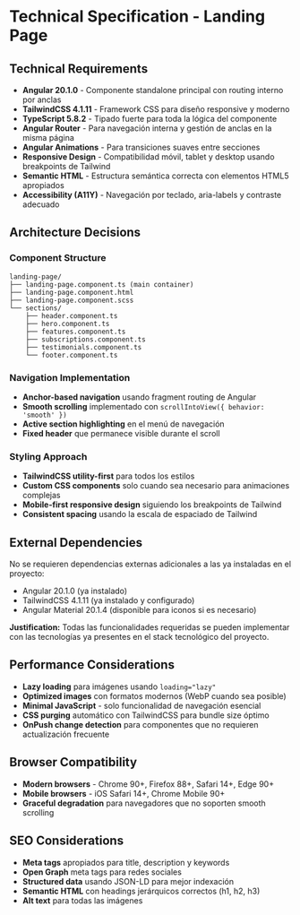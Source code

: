 # Technical Specification - Landing Page

## Technical Requirements

- **Angular 20.1.0** - Componente standalone principal con routing interno por anclas
- **TailwindCSS 4.1.11** - Framework CSS para diseño responsive y moderno
- **TypeScript 5.8.2** - Tipado fuerte para toda la lógica del componente
- **Angular Router** - Para navegación interna y gestión de anclas en la misma página
- **Angular Animations** - Para transiciones suaves entre secciones
- **Responsive Design** - Compatibilidad móvil, tablet y desktop usando breakpoints de Tailwind
- **Semantic HTML** - Estructura semántica correcta con elementos HTML5 apropiados
- **Accessibility (A11Y)** - Navegación por teclado, aria-labels y contraste adecuado

## Architecture Decisions

### Component Structure
```
landing-page/
├── landing-page.component.ts (main container)
├── landing-page.component.html
├── landing-page.component.scss
└── sections/
    ├── header.component.ts
    ├── hero.component.ts
    ├── features.component.ts
    ├── subscriptions.component.ts
    ├── testimonials.component.ts
    └── footer.component.ts
```

### Navigation Implementation
- **Anchor-based navigation** usando fragment routing de Angular
- **Smooth scrolling** implementado con `scrollIntoView({ behavior: 'smooth' })`
- **Active section highlighting** en el menú de navegación
- **Fixed header** que permanece visible durante el scroll

### Styling Approach
- **TailwindCSS utility-first** para todos los estilos
- **Custom CSS components** solo cuando sea necesario para animaciones complejas
- **Mobile-first responsive design** siguiendo los breakpoints de Tailwind
- **Consistent spacing** usando la escala de espaciado de Tailwind

## External Dependencies

No se requieren dependencias externas adicionales a las ya instaladas en el proyecto:
- Angular 20.1.0 (ya instalado)
- TailwindCSS 4.1.11 (ya instalado y configurado)
- Angular Material 20.1.4 (disponible para iconos si es necesario)

**Justification:** Todas las funcionalidades requeridas se pueden implementar con las tecnologías ya presentes en el stack tecnológico del proyecto.

## Performance Considerations

- **Lazy loading** para imágenes usando `loading="lazy"`
- **Optimized images** con formatos modernos (WebP cuando sea posible)
- **Minimal JavaScript** - solo funcionalidad de navegación esencial
- **CSS purging** automático con TailwindCSS para bundle size óptimo
- **OnPush change detection** para componentes que no requieren actualización frecuente

## Browser Compatibility

- **Modern browsers** - Chrome 90+, Firefox 88+, Safari 14+, Edge 90+
- **Mobile browsers** - iOS Safari 14+, Chrome Mobile 90+
- **Graceful degradation** para navegadores que no soporten smooth scrolling

## SEO Considerations

- **Meta tags** apropiados para title, description y keywords
- **Open Graph** meta tags para redes sociales
- **Structured data** usando JSON-LD para mejor indexación
- **Semantic HTML** con headings jerárquicos correctos (h1, h2, h3)
- **Alt text** para todas las imágenes